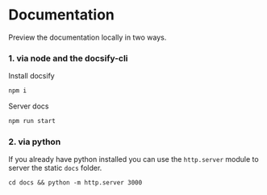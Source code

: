 # Documentation

Preview the documentation locally in two ways.

### 1. via node and the docsify-cli

Install docsify
```bash
npm i
```

Server docs
```bash
npm run start
```

### 2. via python

If you already have python installed you can use the `http.server` module to server the static `docs` folder.

```
cd docs && python -m http.server 3000
```